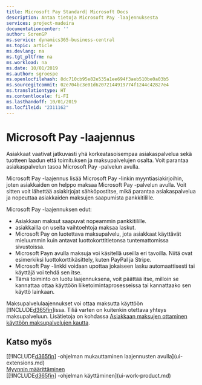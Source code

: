 ```yaml
---
title: Microsoft Pay Standard| Microsoft Docs
description: Antaa tietoja Microsoft Pay -laajennuksesta
services: project-madeira
documentationcenter: ''
author: SorenGP
ms.service: dynamics365-business-central
ms.topic: article
ms.devlang: na
ms.tgt_pltfrm: na
ms.workload: na
ms.date: 10/01/2019
ms.author: sgroespe
ms.openlocfilehash: 8dc710cb95e82e535a1ee694f3aeb510be0a03b5
ms.sourcegitcommit: 02e704bc3e01d62072144919774f1244c42827e4
ms.translationtype: HT
ms.contentlocale: fi-FI
ms.lasthandoff: 10/01/2019
ms.locfileid: "2311162"
---
```

# <a name="the-microsoft-pay-extension"></a>Microsoft Pay -laajennus
Asiakkaat vaativat jatkuvasti yhä korkeatasoisempaa asiakaspalvelua sekä tuotteen laadun että toimituksen ja maksupalvelujen osalta. Voit parantaa asiakaspalvelun tasoa Microsoft Pay -palvelun avulla.

Microsoft Pay -laajennus lisää Microsoft Pay -linkin myyntiasiakirjoihin, joten asiakkaiden on helppo maksaa Microsoft Pay -palvelun avulla. Voit sitten voit lähettää asiakirjojat sähköpostitse, mikä parantaa asiakaspalvelua ja nopeuttaa asiakkaiden maksujen saapumista pankkitilille.

Microsoft Pay -laajennuksen edut:
- Asiakkaan maksut saapuvat nopeammin pankkitilille.
- asiakkailla on useita vaihtoehtoja maksaa laskut.
- Microsoft Pay on luotettava maksupalvelu, jota asiakkaat käyttävät mieluummin kuin antavat luottokorttitietonsa tuntemattomissa sivustoissa.
- Microsoft Payn avulla maksuja voi käsitellä useilla eri tavoilla. Niitä ovat esimerkiksi luottokorttikäsittely, kuten PayPal ja Stripe.
- Microsoft Pay -linkki voidaan upottaa jokaiseen lasku automaattisesti tai käyttäjä voi tehdä sen itse.
- Tämä toiminto on luotu laajennuksena, voit päättää itse, milloin se kannattaa ottaa käyttöön liiketoimintaprosesseissa tai kannattaako sen käyttö lainkaan.

Maksupalvelulaajennukset voi ottaa maksutta käyttöön [!INCLUDE[d365fin](includes/d365fin_md.md)]issa. Tiliä varten on kuitenkin otettava yhteys maksupalveluun. Lisätietoja on kohdassa [Asiakkaan maksujen ottaminen käyttöön maksupalvelujen kautta](sales-how-enable-payment-service-extensions.md).

## <a name="see-also"></a>Katso myös
[[!INCLUDE[d365fin](includes/d365fin_md.md)] -ohjelman mukauttaminen laajennusten avulla](ui-extensions.md)  
[Myynnin määrittäminen](sales-setup-sales.md)  
[[!INCLUDE[d365fin](includes/d365fin_md.md)] -ohjelman käyttäminen](ui-work-product.md)
